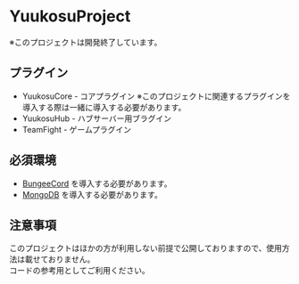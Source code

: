 # YuukosuProject

※このプロジェクトは開発終了しています。

## プラグイン
- YuukosuCore - コアプラグイン ※このプロジェクトに関連するプラグインを導入する際は一緒に導入する必要があります。
- YuukosuHub - ハブサーバー用ブラグイン
- TeamFight - ゲームプラグイン

## 必須環境
- [BungeeCord](https://ci.md-5.net/job/BungeeCord/) を導入する必要があります。
- [MongoDB](https://www.mongodb.com/) を導入する必要があります。

## 注意事項
このプロジェクトはほかの方が利用しない前提で公開しておりますので、使用方法は載せておりません。<br>
コードの参考用としてご利用ください。
